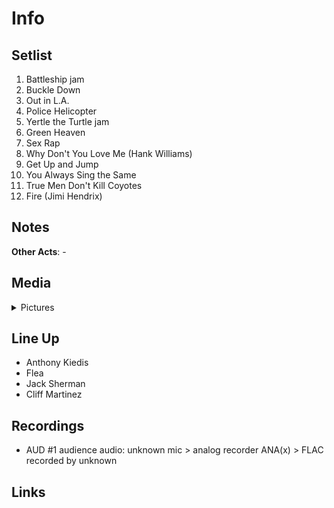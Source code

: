 # Info


## Setlist

1. Battleship jam
2. Buckle Down
3. Out in L.A.
4. Police Helicopter
5. Yertle the Turtle jam
6. Green Heaven
7. Sex Rap
8. Why Don't You Love Me (Hank Williams)
9. Get Up and Jump
10. You Always Sing the Same
11. True Men Don't Kill Coyotes
12. Fire (Jimi Hendrix)

## Notes

**Other Acts**: -

## Media 

<details>
  <summary>Pictures</summary>
  <img alt="Flyer" title="Flyer" src="19840228f.jpg" height="200" />
</details>

## Line Up

* Anthony Kiedis
* Flea
* Jack Sherman
* Cliff Martinez

## Recordings

* AUD #1 audience audio: unknown mic > analog recorder ANA(x) > FLAC recorded by unknown

## Links